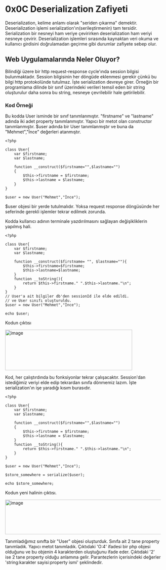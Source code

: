 # **0x0C Deserialization Zafiyeti**

Deserialization, kelime anlamı olarak "seriden çıkarma" demektir. Deserialization işlemi serialization'ın(serileştirmenin) tam tersidir. Serialization bir nesneyi ham 
veriye çevirirken deserialization ham veriyi nesneye çevirir. Deserialization işlemleri sırasında kaynaktan veri okuma ve kullanıcı girdisini doğrulamadan geçirme gibi 
durumlar zafiyete sebep olur. 

## **Web Uygulamalarında Neler Oluyor?**

Bilindiği üzere bir http request-response cycle'ında session bilgisi bulunmaktadır. Session bilgisinin her döngüde eklenmesi gerekir çünkü bu bilgi http protokolünde 
tutulmaz. İşte serialization devreye girer. Örneğin bir programlama dilinde bir sınıf üzerindeki verileri temsil eden bir string oluşturulur daha sonra bu string, nesneye
çevrilebilir hale getirilebilir.

### **Kod Örneği**

Bu kodda User isminde bir sınıf tanımlanmıştır. "firstname" ve "lastname" adında iki adet property tanımlanmıştır. Yapıcı bir metot olan constructor tanımlanmıştır. $user adında bir User tanımlanmıştır ve buna da "Mehmet","İnce" değerleri atanmıştır.

```
<?php

class User{
    var $firstname;
    var $lastname;

    function __construct($firstname="",$lastname="")
    {
        $this->firstname = $firstname;
        $this->lastname = $lastname;
    }
}

$user = new User("Mehmet","İnce");
```

$user objesi bir yerde tutulmalıdır. Yoksa request response döngüsünde her seferinde gerekli işlemler tekrar edilmek zorunda. 


Kodda kullanıcı adının terminale yazdırılmasını sağlayan değişikliklerin yapılmış hali.

```
<?php

class User{
    var $firstname;
    var $lastname;

    function __construct($firstname= "", $lastname=""){
        $this->firstname=$firstname;
        $this->lastname=$lastname;
    }
    function __toString(){
        return $this->firstname." ".$this->lastname."\n";
    }
}
// User'a ait bilgiler db'den sessionId ile elde edildi. 
// ve User sınıfı oluşturuldu.
$user = new User("Mehmet","İnce");

echo $user;
```

Kodun çıktısı

<img width="411" height="131" alt="image" src="https://github.com/user-attachments/assets/290887ac-523a-4bdf-8b42-e2612fbd3b7d" />

Kod, her çalıştırdında bu fonksiyonlar tekrar çalışacaktır. Session'dan istediğimiz veriyi elde edip tekrardan sınıfa dönmemiz lazım. İşte serialization'ın işe yaradığı kısım burasıdır. 

```
<?php

class User{
    var $firstname;
    var $lastname;

    function __construct($firstname="",$lastname="")
    {
        $this->firstname = $firstname;
        $this->lastname = $lastname;
    }
    function __toString(){
        return $this->firstname." ".$this->lastname."\n";
    }
}

$user = new User("Mehmet","Ince");

$store_somewhere = serialize($user);

echo $store_somewhere;

```

Kodun yeni halinin çıktısı.

<img width="784" height="112" alt="image" src="https://github.com/user-attachments/assets/761cd1b0-f70d-45ba-acd4-d719373e48bf" />

Tanımladığımız sınıfta bir "User" objesi oluşturduk. Sınıfa ait 2 tane property tanımladık. Yapıcı metot tanımladık. Çıktıdaki 'O:4' ifadesi bir php objesi olduğunu ve bu objenin 4 karakterden oluştuğunu ifade eder. Çıktıdaki '2' ise 2 tane property olduğu anlamına gelir. Parantezlerin içerisindeki değerler 'string:karakter sayisi:property ismi' şeklindedir.

